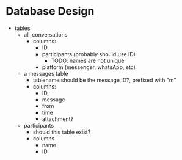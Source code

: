# Database Design

- tables
  - all_conversations
    - columns:
      - ID
      - participants (probably should use ID)
        - TODO: names are not unique
      - platform (messenger, whatsApp, etc)
  - a messages table
    - tablename should be the message ID?, prefixed with "m"
    - columns:
      - ID,
      - message
      - from
      - time
      - attachment?
  - participants
    - should this table exist?
    - columns
      - name
      - ID